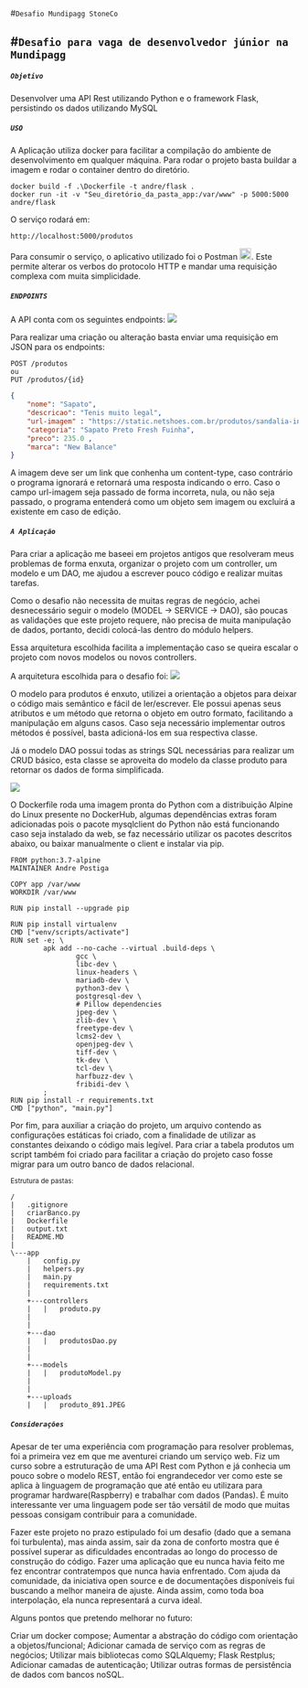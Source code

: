 #`Desafio Mundipagg StoneCo`

#`Desafio para vaga de desenvolvedor júnior na Mundipagg`
------------------------------

##### `Objetivo`
Desenvolver uma API Rest utilizando Python e o framework Flask, persistindo os dados utilizando MySQL

##### `USO`
A Aplicação utiliza docker para facilitar a compilação do ambiente de desenvolvimento em qualquer máquina. Para rodar o projeto basta buildar a imagem e rodar o container dentro do diretório.

```docker
docker build -f .\Dockerfile -t andre/flask .
docker run -it -v "Seu_diretório_da_pasta_app:/var/www" -p 5000:5000 andre/flask
`````

O serviço rodará em:
````
http://localhost:5000/produtos
````

Para consumir o serviço, o aplicativo utilizado foi o Postman <img src="https://www.getpostman.com/img/v2/logo-glyph.png?c01252cc6858ff9679973eb0c62ef27e" width="20">. Este permite alterar os verbos do protocolo HTTP e mandar uma requisição complexa com muita simplicidade.

##### ```ENDPOINTS```
A API conta com os seguintes endpoints:
<img src="https://i.imgur.com/KG3H1QU.png">

Para realizar uma criação ou alteração basta enviar uma requisição em JSON para os endpoints:
```
POST /produtos 
ou 
PUT /produtos/{id}
```
```JSON
{
    "nome": "Sapato",
    "descricao": "Tenis muito legal",
    "url-imagem" : "https://static.netshoes.com.br/produtos/sandalia-infantil-nike-sunray-protect-2/37/HZM-0783-937/HZM-0783-937_detalhe1.jpg?resize=280:280",
    "categoria": "Sapato Preto Fresh Fuinha",
    "preco": 235.0 ,
    "marca": "New Balance"
}
```
A imagem deve ser um link que conhenha um content-type, caso contrário o programa ignorará e retornará uma resposta indicando o erro. Caso o campo url-imagem seja passado de forma incorreta, nula, ou não seja passado, o programa entenderá como um objeto sem imagem ou excluirá a existente em caso de edição.

##### ``A Aplicação``
Para criar a aplicação me baseei em projetos antigos que resolveram meus problemas de forma enxuta, organizar o projeto com um controller, um modelo e um DAO, me ajudou a escrever pouco código e realizar muitas tarefas.

Como o desafio não necessita de muitas regras de negócio, achei desnecessário seguir o modelo (MODEL -> SERVICE -> DAO), são poucas as validações que este projeto requere, não precisa de muita manipulação de dados, portanto, decidi colocá-las dentro do módulo helpers.

Essa arquitetura escolhida facilita a implementação caso se queira escalar o projeto com novos modelos ou novos controllers.

A arquitetura escolhida para o desafio foi:
<img src="https://i.imgur.com/P4FUkPq.jpg">

O modelo para produtos é enxuto, utilizei a orientação a objetos para deixar o código mais semântico e fácil de ler/escrever. Ele possui apenas seus atributos e um método que retorna o objeto em outro formato, facilitando a manipulação em alguns casos. Caso seja necessário implementar outros métodos é possível, basta adicioná-los em sua respectiva classe. 

Já o modelo DAO possui todas as strings SQL necessárias para realizar um CRUD básico, esta classe se aproveita do modelo da classe produto para retornar os dados de forma simplificada.

<img src="https://i.imgur.com/1gnQkqu.jpg">

O Dockerfile roda uma imagem pronta do Python com a distribuição Alpine do Linux presente no DockerHub, algumas dependências extras foram adicionadas pois o pacote mysqlclient do Python não está funcionando caso seja instalado da web, se faz necessário utilizar os pacotes descritos abaixo, ou baixar manualmente o client e instalar via pip.

```docker
FROM python:3.7-alpine 
MAINTAINER Andre Postiga

COPY app /var/www
WORKDIR /var/www

RUN pip install --upgrade pip

RUN pip install virtualenv
CMD ["venv/scripts/activate"]
RUN set -e; \
        apk add --no-cache --virtual .build-deps \
                gcc \
                libc-dev \
                linux-headers \
                mariadb-dev \
                python3-dev \
                postgresql-dev \
                # Pillow dependencies
                jpeg-dev \
                zlib-dev \
                freetype-dev \
                lcms2-dev \
                openjpeg-dev \
                tiff-dev \
                tk-dev \
                tcl-dev \
                harfbuzz-dev \
                fribidi-dev \
        ;
RUN pip install -r requirements.txt
CMD ["python", "main.py"]
```

Por fim, para auxiliar a criação do projeto, um arquivo contendo as configurações estáticas foi criado, com a finalidade de utilizar as constantes deixando o código mais legível. Para criar a tabela produtos um script também foi criado para facilitar a criação do projeto caso fosse migrar para um outro banco de dados relacional.

<small>Estrutura de pastas:</small>
````````
/
|   .gitignore
|   criarBanco.py
|   Dockerfile
|   output.txt
|   README.MD
|   
\---app
    |   config.py
    |   helpers.py
    |   main.py
    |   requirements.txt
    |   
    +---controllers
    |   |   produto.py
    |            
    |           
    +---dao
    |   |   produtosDao.py
    |             
    |           
    +---models
    |   |   produtoModel.py
    |       
    |           
    +---uploads
    |   |   produto_891.JPEG       

````````            
##### ``Considerações``
Apesar de ter uma experiência com programação para resolver problemas, foi a primeira vez em que me aventurei criando um serviço web. Fiz um curso sobre a estruturação de uma API Rest com Python e já conhecia um pouco sobre o modelo REST, então foi engrandecedor ver como este se aplica à linguagem de programação que até então eu utilizara para programar hardware(Raspberry) e trabalhar com dados (Pandas). É muito interessante ver uma linguagem pode ser tão versátil de modo que muitas pessoas consigam contribuir para a comunidade.

Fazer este projeto no prazo estipulado foi um desafio (dado que a semana foi turbulenta), mas ainda assim, sair da zona de conforto mostra que é possível superar as dificuldades encontradas ao longo do processo de construção do código. Fazer uma aplicação que eu nunca havia feito me fez encontrar contratempos que nunca havia enfrentado. Com ajuda da comunidade, da iniciativa open source e de documentações disponíveis fui buscando a melhor maneira de ajuste. Ainda assim, como toda boa interpolação, ela nunca representará a curva ideal.

Alguns pontos que pretendo melhorar no futuro: 

Criar um docker compose; 
Aumentar a abstração do código com orientação a objetos/funcional;
Adicionar camada de serviço com as regras de negócios; 
Utilizar mais bibliotecas como SQLAlquemy; 
Flask Restplus; 
Adicionar camadas de autenticação; 
Utilizar outras formas de persistência de dados com bancos noSQL.



